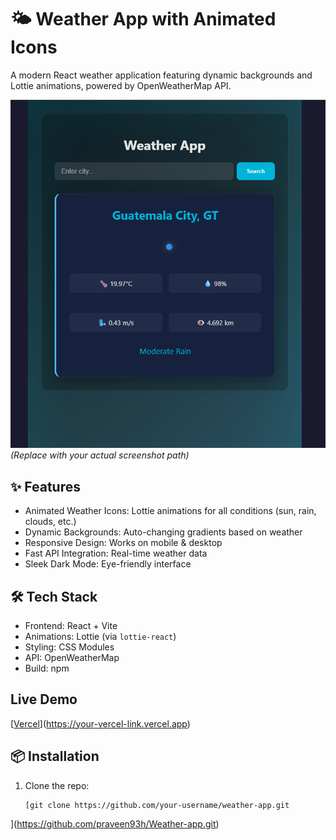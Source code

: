 # 🌤️ Weather App with Animated Icons

A modern React weather application featuring dynamic backgrounds and Lottie animations, powered by OpenWeatherMap API.

![App Screenshot](/public/screenshot.png)  
*(Replace with your actual screenshot path)*

## ✨ Features
- Animated Weather Icons: Lottie animations for all conditions (sun, rain, clouds, etc.)
- Dynamic Backgrounds: Auto-changing gradients based on weather
- Responsive Design: Works on mobile & desktop
- Fast API Integration: Real-time weather data
- Sleek Dark Mode: Eye-friendly interface

## 🛠️ Tech Stack
- Frontend: React + Vite
- Animations: Lottie (via `lottie-react`)
- Styling: CSS Modules
- API: OpenWeatherMap
- Build: npm

##  Live Demo
[[Vercel](https://img.shields.io/badge/Vercel-Deployed-%23000000?logo=vercel)](https://your-vercel-link.vercel.app)

## 📦 Installation
1. Clone the repo:
   ```bash
   [git clone https://github.com/your-username/weather-app.git
](https://github.com/praveen93h/Weather-app.git)
